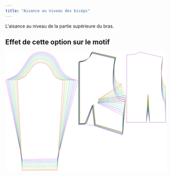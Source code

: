 ```yaml
---
title: "Aisance au niveau des biceps"
---
```


L'aisance au niveau de la partie supérieure du bras.

## Effet de cette option sur le motif

![Cette image montre l'effet de cette option en superposant plusieurs variantes qui ont une valeur différente pour cette option](breanna_bicepsease_sample.svg "Effet de cette option sur le motif")
